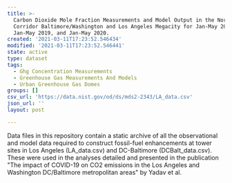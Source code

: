 ```yaml
---
title: >-
  Carbon Dioxide Mole Fraction Measurements and Model Output in the Northeast
  Corridor Baltimore/Washington and Los Angeles Megacity for Jan-May 2018,
  Jan-May 2019, and Jan-May 2020.
created: '2021-03-11T17:23:52.546434'
modified: '2021-03-11T17:23:52.546441'
state: active
type: dataset
tags:
  - Ghg Concentration Measurements
  - Greenhouse Gas Measurements And Models
  - Urban Greenhouse Gas Domes
groups: []
csv_url: 'https://data.nist.gov/od/ds/mds2-2343/LA_data.csv'
json_url: ''
layout: post

---
```

Data files in this repository contain a static archive of all the observational and model data required to construct fossil-fuel enhancements at tower sites in Los Angeles (LA_data.csv) and DC-Baltimore (DCBalt_data.csv).  These were used in the analyses detailed and presented in the publication "The impact of COVID-19 on CO2 emissions in the Los Angeles and Washington DC/Baltimore metropolitan areas" by Yadav et al.
